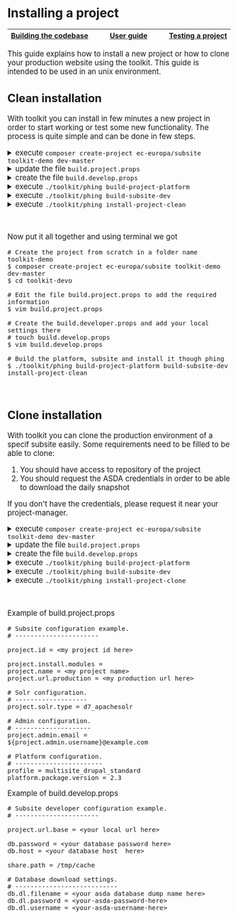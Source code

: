 # Installing a project

<big><table><thead><tr><th nowrap> [Building the codebase](./building-codebase.md#building-the-codebase) </th><th width="100%" align="center"> [User guide](../README.md#user-guide) </th><th nowrap> [Testing a project](./testing-project.md#testing-a-project) </th></tr></thead></table>

This guide explains how to install a new project or how to 
clone your production website using the toolkit. This guide is intended to be
used in an unix environment.

## Clean installation
With toolkit you can install in few minutes a new project in order to start working
or test some new functionality. The process is quite simple and can be done in
few steps.


<details>
    <summary>execute <code>composer create-project ec-europa/subsite toolkit-demo dev-master</code></summary>
    <p>Toolkit provide a package to make all process easier, this will download and
    install all the tools you need to start working in your project.</p>

</details>
<details>
    <summary>update the file <code>build.project.props</code></summary>
    <p>You should provide in the root of your project a file name build.project.props
    with the global information for your project like: Project ID, platform
    version or Production URL</p>
    <p>You can see an example bellow.</p>
    > Please check this [page](/docs) for more information.

</details>
<details>
    <summary>create the file <code>build.develop.props</code></summary>
    <p>This file should include your local environment information like: data
    connection, website url and others. This file should <strong>never
    be commited to repository</strong>, it is intended to hold private
    information that should not be shared.</p>
    <p>You can see an example bellow.</p>

</details>
<details>
    <summary>execute <code>./toolkit/phing build-project-platform</code></summary>
    <p>Toolkit provide a phing target to build the platform, please refer to targets documentation
    get more details.</p>

</details>
<details>
    <summary>execute <code>./toolkit/phing build-subsite-dev</code></summary>
    <p>Toolkit provide a phing target to build your project, please refer to targets documentation
    get more details.</p>

</details>
<details>
    <summary>execute <code>./toolkit/phing install-project-clean</code></summary>
    <p>Toolkit provide a phing target to install your subsite project, please refer to
    targets documentation get more details.</p>

</details>

&nbsp;

<p>Now put it all together and using terminal we got</p>

```
# Create the project from scratch in a folder name toolkit-demo
$ composer create-project ec-europa/subsite toolkit-demo dev-master
$ cd toolkit-devo

# Edit the file build.project.props to add the required information 
$ vim build.project.props

# Create the build.developer.props and add your local settings there
# touch build.develop.props
$ vim build.develop.props

# Build the platform, subsite and install it though phing
$ ./toolkit/phing build-project-platform build-subsite-dev install-project-clean
```
&nbsp;

## Clone installation
With toolkit you can clone the  production environment of a specif subsite easily.
Some requirements need to be filled to be able to clone:
1. You should have access to repository of the project
2. You should request the ASDA credentials in order to be able to download the daily snapshot

If you don't have the credentials, please request it near your project-manager. 

<details>
    <summary>execute <code>composer create-project ec-europa/subsite toolkit-demo dev-master</code></summary>
    <p>Toolkit provide a package to make all process easier, this will download and
    install all the tools you need to start working in your project.</p>

</details>
<details>
    <summary>update the file <code>build.project.props</code></summary>
    <p>You should provide in the root of your project a file name build.project.props
    with the global information for your project like: Project ID, platform
    version or Production URL</p>
    <p>You can see an example bellow.</p>
    > Please check this [page](/docs) for more information.

</details>
<details>
    <summary>create the file <code>build.develop.props</code></summary>
    <p>This file should include your local environment information like: data
    connection, website url and others. This file should <strong>never
    be commited to repository</strong>, it is intended to hold private
    information that should not be shared.</p>
    <p>You can see an example bellow.</p>

</details>
<details>
    <summary>execute <code>./toolkit/phing build-project-platform</code></summary>
    <p>Toolkit provide a phing target to build the platform, please refer to targets documentation
    get more details.</p>

</details>
<details>
    <summary>execute <code>./toolkit/phing build-subsite-dev</code></summary>
    <p>Toolkit provide a phing target to build your project, please refer to targets documentation
    get more details.</p>
</details>
<details>
    <summary>execute <code>./toolkit/phing install-project-clone</code></summary>
    <p>Toolkit provide a phing target to clone your subsite project, please refer to
    targets documentation get more details.</p>

</details>


<p>
&nbsp;

<p>Example of build.project.props</p>

```
# Subsite configuration example.
# ----------------------

project.id = <my project id here>

project.install.modules = 
project.name = <my project name>
project.url.production = <my production url here>

# Solr configuration.
# -------------------
project.solr.type = d7_apachesolr

# Admin configuration.
# --------------------
project.admin.email = ${project.admin.username}@example.com

# Platform configuration.
# -----------------------
profile = multisite_drupal_standard
platform.package.version = 2.3
```

<p>Example of build.develop.props</p>

```
# Subsite developer configuration example.
# ----------------------

project.url.base = <your local url here>

db.password = <your database password here>
db.host = <your database host  here>

share.path = /tmp/cache

# Database download settings.
# ---------------------------
db.dl.filename = <your asda database dump name here>
db.dl.password = <your-asda-password-here>
db.dl.username = <your-asda-username-here>
```
